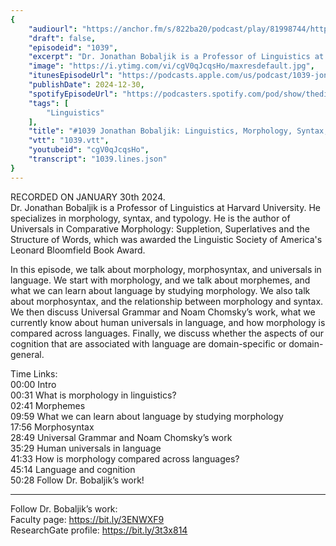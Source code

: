 ```yaml
---
{
	"audiourl": "https://anchor.fm/s/822ba20/podcast/play/81998744/https%3A%2F%2Fd3ctxlq1ktw2nl.cloudfront.net%2Fstaging%2F2024-0-30%2F9faa1651-921e-ee1f-7718-ba1512cc0796.m4a",
	"draft": false,
	"episodeid": "1039",
	"excerpt": "Dr. Jonathan Bobaljik is a Professor of Linguistics at Harvard University. He specializes in morphology, syntax, and typology. He is the author of Universals in Comparative Morphology: Suppletion, Superlatives and the Structure of Words, which was awarded the Linguistic Society of America's Leonard Bloomfield Book Award.",
	"image": "https://i.ytimg.com/vi/cgV0qJcqsHo/maxresdefault.jpg",
	"itunesEpisodeUrl": "https://podcasts.apple.com/us/podcast/1039-jonathan-bobaljik-linguistics-morphology-syntax/id1451347236?i=1000682161560&uo=4",
	"publishDate": 2024-12-30,
	"spotifyEpisodeUrl": "https://podcasters.spotify.com/pod/show/thedissenter/episodes/1039-Jonathan-Bobaljik-Linguistics--Morphology--Syntax--and-Universal-Grammar-e2f4teo",
	"tags": [
		"Linguistics"
	],
	"title": "#1039 Jonathan Bobaljik: Linguistics, Morphology, Syntax, and Universal Grammar",
	"vtt": "1039.vtt",
	"youtubeid": "cgV0qJcqsHo",
	"transcript": "1039.lines.json"
}
---
```

RECORDED ON JANUARY 30th 2024.  
Dr. Jonathan Bobaljik is a Professor of Linguistics at Harvard University. He specializes in morphology, syntax, and typology. He is the author of Universals in Comparative Morphology: Suppletion, Superlatives and the Structure of Words, which was awarded the Linguistic Society of America's Leonard Bloomfield Book Award.

In this episode, we talk about morphology, morphosyntax, and universals in language. We start with morphology, and we talk about morphemes, and what we can learn about language by studying morphology. We also talk about morphosyntax, and the relationship between morphology and syntax. We then discuss Universal Grammar and Noam Chomsky’s work, what we currently know about human universals in language, and how morphology is compared across languages. Finally, we discuss whether the aspects of our cognition that are associated with language are domain-specific or domain-general.

Time Links:  
<time>00:00</time> Intro  
<time>00:31</time> What is morphology in linguistics?  
<time>02:41</time> Morphemes  
<time>09:59</time> What we can learn about language by studying morphology  
<time>17:56</time> Morphosyntax  
<time>28:49</time> Universal Grammar and Noam Chomsky’s work  
<time>35:29</time> Human universals in language  
<time>41:33</time> How is morphology compared across languages?  
<time>45:14</time> Language and cognition  
<time>50:28</time> Follow Dr. Bobaljik’s work!

---

Follow Dr. Bobaljik’s work:  
Faculty page: https://bit.ly/3ENWXF9  
ResearchGate profile: https://bit.ly/3t3x814
